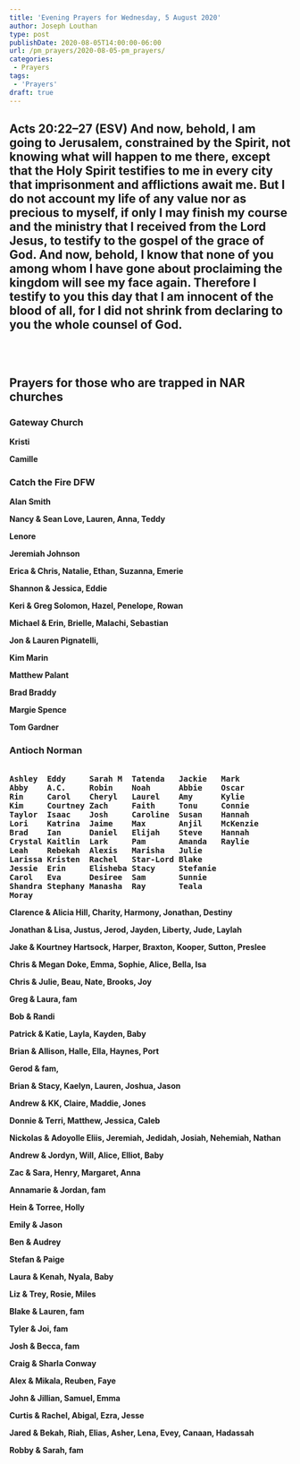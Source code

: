 ```yaml
---
title: 'Evening Prayers for Wednesday, 5 August 2020'
author: Joseph Louthan
type: post
publishDate: 2020-08-05T14:00:00-06:00
url: /pm_prayers/2020-08-05-pm_prayers/
categories:
 - Prayers
tags:
 - 'Prayers'
draft: true
---
```

## Acts 20:22–27 (ESV) And now, behold, I am going to Jerusalem, constrained by the Spirit, not knowing what will happen to me there,  except that the Holy Spirit testifies to me in every city that imprisonment and afflictions await me.  But I do not account my life of any value nor as precious to myself, if only I may finish my course and the ministry that I received from the Lord Jesus, to testify to the gospel of the grace of God.  And now, behold, I know that none of you among whom I have gone about proclaiming the kingdom will see my face again.  Therefore I testify to you this day that I am innocent of the blood of all,  for I did not shrink from declaring to you the whole counsel of God.

<pre><b>

</b></pre>

## Prayers for those who are trapped in NAR churches

### Gateway Church

**Kristi**

**Camille**

### Catch the Fire DFW

**Alan Smith**

**Nancy & Sean Love, Lauren, Anna, Teddy**

**Lenore** 

**Jeremiah Johnson**

**Erica & Chris, Natalie, Ethan, Suzanna, Emerie**

**Shannon & Jessica, Eddie**

**Keri & Greg Solomon, Hazel, Penelope, Rowan**

**Michael & Erin, Brielle, Malachi, Sebastian**

**Jon & Lauren Pignatelli,**

**Kim Marin**

**Matthew Palant**

**Brad Braddy**

**Margie Spence**

**Tom Gardner**

### Antioch Norman

<pre><b>
Ashley  Eddy     Sarah M  Tatenda   Jackie   Mark
Abby    A.C.     Robin    Noah      Abbie    Oscar
Rin     Carol    Cheryl   Laurel    Amy      Kylie
Kim     Courtney Zach     Faith     Tonu     Connie
Taylor  Isaac    Josh     Caroline  Susan    Hannah
Lori    Katrina  Jaime    Max       Anjil    McKenzie
Brad    Ian      Daniel   Elijah    Steve    Hannah
Crystal Kaitlin  Lark     Pam       Amanda   Raylie
Leah    Rebekah  Alexis   Marisha   Julie    
Larissa Kristen  Rachel   Star-Lord Blake    
Jessie  Erin     Elisheba Stacy     Stefanie 
Carol   Eva      Desiree  Sam       Sunnie   
Shandra Stephany Manasha  Ray       Teala    
Moray
</b></pre>

**Clarence & Alicia Hill, Charity, Harmony, Jonathan, Destiny**

**Jonathan & Lisa, Justus, Jerod, Jayden, Liberty, Jude, Laylah**

**Jake & Kourtney Hartsock, Harper, Braxton, Kooper, Sutton, Preslee**

**Chris & Megan Doke, Emma, Sophie, Alice, Bella, Isa**

**Chris & Julie, Beau, Nate, Brooks, Joy**

**Greg & Laura, fam**

**Bob & Randi**

**Patrick & Katie, Layla, Kayden, Baby**

**Brian & Allison, Halle, Ella, Haynes, Port**

**Gerod & fam,**

**Brian & Stacy, Kaelyn, Lauren, Joshua, Jason**

**Andrew & KK, Claire, Maddie, Jones**

**Donnie & Terri, Matthew, Jessica, Caleb**

**Nickolas & Adoyolle Eliis, Jeremiah, Jedidah, Josiah, Nehemiah, Nathan**

**Andrew & Jordyn, Will, Alice, Elliot, Baby**

**Zac & Sara, Henry, Margaret, Anna**

**Annamarie & Jordan, fam**

**Hein & Torree, Holly**

**Emily & Jason**

**Ben & Audrey**

**Stefan & Paige**

**Laura & Kenah, Nyala, Baby**

**Liz & Trey, Rosie, Miles**

**Blake & Lauren, fam**

**Tyler & Joi, fam**

**Josh & Becca, fam**

**Craig & Sharla Conway**

**Alex & Mikala, Reuben, Faye**

**John & Jillian, Samuel, Emma**

**Curtis & Rachel, Abigal, Ezra, Jesse**

**Jared & Bekah, Riah, Elias, Asher, Lena, Evey, Canaan, Hadassah**

**Robby & Sarah, fam**

